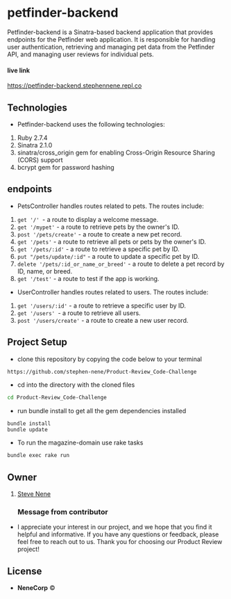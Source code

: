 # petfinder-backend
Petfinder-backend is a Sinatra-based backend application that provides endpoints for the Petfinder web application. It is responsible for handling user authentication, retrieving and managing pet data from the Petfinder API, and managing user reviews for individual pets.

#### live link

https://petfinder-backend.stephennene.repl.co
<!-- - contains endpoint for my sinatra backend
- The application uses the `sinatra/cross_origin `gem to enable Cross-Origin Resource Sharing (`CORS`) support. It also uses the `bcrypt` gem for password hashing. -->


## Technologies
- Petfinder-backend uses the following technologies:
1. Ruby 2.7.4
2. Sinatra 2.1.0
3. sinatra/cross_origin gem for enabling Cross-Origin Resource Sharing (CORS) support
4. bcrypt gem for password hashing

## endpoints
- PetsController handles routes related to pets. The routes include:

1. `get '/' `- a route to display a welcome message.
2. `get '/mypet'` - a route to retrieve pets by the owner's ID.
3. `post '/pets/create'` - a route to create a new pet record.
4. `get '/pets'` - a route to retrieve all pets or pets by the owner's ID.
5. `get '/pets/:id'` - a route to retrieve a specific pet by ID.
6. `put "/pets/update/:id"` - a route to update a specific pet by ID.
7. `delete '/pets/:id_or_name_or_breed'` - a route to delete a pet record by ID, name, or breed.
8. `get '/test'` - a route to test if the app is working.
- UserController handles routes related to users. The routes include:

1. `get '/users/:id'` - a route to retrieve a specific user by ID.
2. `get '/users' `- a route to retrieve all users.
3. `post '/users/create'` - a route to create a new user record.


## Project Setup

- clone this repository by copying the code below to your terminal

```bash
https://github.com/stephen-nene/Product-Review_Code-Challenge
```
- cd into the directory with the cloned files

```bash
cd Product-Review_Code-Challenge
```

- run bundle install to get all the gem dependencies installed
```
bundle install
bundle update
```
- To run the magazine-domain use rake tasks

```bash
bundle exec rake run
```

## Owner

1. [Steve Nene](https://github.com/stephen-nene)

   ### Message from contributor
- I appreciate your interest in our project, and we hope that you find it helpful and informative. If you have any questions or feedback, please feel free to reach out to us. Thank you for choosing our Product Review project!


## License

- **NeneCorp** <span>&copy;</span>

